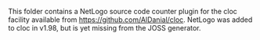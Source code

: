 <!--
SPDX-FileContributor: Carsten Lemmen <carsten.lemmen@hereon.de>
SPDX-FileCopyrightText: 2024 Helmholtz-Zentrum hereon GmbH
SPDX-License-Identifier: CC0-1.0
-->

This folder contains a NetLogo source code counter plugin for the
cloc facility available from https://github.com/AlDanial/cloc. NetLogo
was added to cloc in v1.98, but is yet missing from the JOSS generator.
